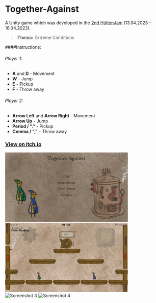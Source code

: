 # Together-Against
A Unity game which was developed in the [2nd HüttenJam](https://xn--httenjam-65a.at/) (13.04.2023 - 16.04.2023).

> **Thema:** Extreme Conditions


####Instructions:

###### Player 1:
+ **A** and **D** - Movement
+ **W** - Jump
+ **E** - Pickup
+ **F** - Throw away

###### Player 2:
+ **Arrow Left** and **Arrow Right** - Movement
+ **Arrow Up** - Jump
+ **Period / "."** - Pickup
+ **Comma / ","** - Throw away

### [View on itch.io](https://kyunru.itch.io/together-against)

<img width="400" alt="Screenshot 1" src="Assets/Screenshots/Menu.png"/> <img width="400" alt="Screenshot 2" src="Assets/Screenshots/Level1.png"/>
<img width="400" alt="Screenshot 3" src="Assets/Screenshots/Level5.png"/> <img width="400" alt="Screenshot 4" src="Assets/Screenshots/Level10.png"/>




